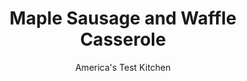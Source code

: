 ---
layout: ../../layouts/MarkdownPostLayout.astro
title: Maple Sausage and Waffle Casserole
author: America's Test Kitchen
pubDate: 2023-03-15
description: "We love the concept of a breakfast casserole and developed a lighter, more health-smart version."
image_url: https://res.cloudinary.com/hksqkdlah/image/upload/ar_1:1,c_fill,dpr_2.0,f_auto,fl_lossy.progressive.strip_profile,g_faces:auto,q_auto:low,w_344/41010-sfs-maple-sausage-waffle-casserole-13
tags: ["Main Courses","Eggs","Pork","Cheese","Breads","Breakfast & Brunch","Casseroles","Cook's Country TV"]
calories: 4180
protein: 30
carbohydrates: 41
fats: 
fiber: 
ingredients: ["6 - 8 , frozen waffles (1/2 inch thick)","12 ounces, maple breakfast sausage, crumbled",", Unsalted butter (for dish)","1 1/2 cups, shredded cheddar cheese","6 , large eggs","1 1/4 cups, whole milk or low-fat milk","1/4 cup, maple syrup","1/4 teaspoon, table salt","1/8 teaspoon, ground black pepper"]
serves: 6
time: ""
instructions: ["Adjust oven rack to middle position and heat oven to 375 degrees. Arrange waffles in single layer on baking sheet. Bake until crisp, about 10 minutes per side.","Brown sausage in nonstick skillet over medium heat, breaking it apart with spoon, 8 to 10 minutes. Drain on paper-towel-lined plate.","Butter 8-inch-square baking dish. Add half of waffles in single layer. Add half of sausage and 1/2 cup cheese. Repeat layering of waffles, sausage, and 1/2 cup cheese. Whisk eggs, milk, maple syrup, salt, and pepper in medium bowl until combined. Pour egg mixture evenly over casserole. Following photos, cover baking dish with plastic wrap and place weights on top. Refrigerate for at least 1 hour or overnight.","Adjust oven rack to middle position and heat oven to 325 degrees. Let casserole stand at room temperature for 20 minutes. Uncover casserole and sprinkle remaining 1/2 cup cheese over top. Bake until edges and center are puffed, 45 to 50 minutes. Cool 5 minutes. Cut into pieces and serve."]
nutrition: ["500 mg Potassium","518 mg Phosphorus","518 mg Calcium","3 mg Iron","46 mg Magnesium","1143 mg Sodium","3 mg Zinc","45 g Fat","4 mg Niacin (B3)","14 g Monounsaturated","10 g Polyunsaturated","2 µg Vitamin D","328 mg Cholesterol","16 g Saturated","27 µg Folic acid","47 µg Folate (food)","11 g Sugars","1 µg Vitamin K","167 g Water","41 g Carbs","94 µg Folate equivalent (total)","30 g Protein","1 mg Vitamin E","1 µg Vitamin B12","276 µg Vitamin A","696 kcal Energy","7 g Sugars, added","4180 calories"]
notes: "Depending on their size and shape, you will need 6 to 8 waffles. Belgian-style frozen waffles are too thick for this recipe. To double the recipe, use a 13 by 9-inch baking dish and increase the baking time by 30 to 40 minutes."
---